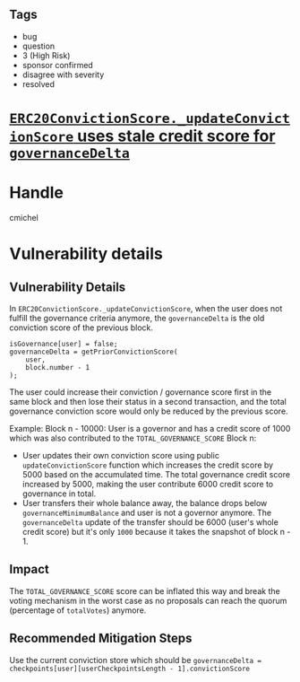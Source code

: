## Tags

- bug
- question
- 3 (High Risk)
- sponsor confirmed
- disagree with severity
- resolved

# [`ERC20ConvictionScore._updateConvictionScore` uses stale credit score for `governanceDelta`](https://github.com/code-423n4/2021-05-fairside-findings/issues/41) 

# Handle

cmichel


# Vulnerability details

## Vulnerability Details
In `ERC20ConvictionScore._updateConvictionScore`, when the user does not fulfill the governance criteria anymore, the `governanceDelta` is the old conviction score of the previous block.

```solidity
isGovernance[user] = false;
governanceDelta = getPriorConvictionScore(
    user,
    block.number - 1
);
```

The user could increase their conviction / governance score first in the same block and then lose their status in a second transaction, and the total governance conviction score would only be reduced by the previous score.

Example:
Block n - 10000: User is a governor and has a credit score of 1000 which was also contributed to the `TOTAL_GOVERNANCE_SCORE`
Block n:
- User updates their own conviction score using public `updateConvictionScore` function which increases the credit score by 5000 based on the accumulated time. The total governance credit score increased by 5000, making the user contribute 6000 credit score to governance in total.
- User transfers their whole balance away, the balance drops below `governanceMinimumBalance` and user is not a governor anymore. The `governanceDelta` update of the transfer should be 6000 (user's whole credit score) but it's only `1000` because it takes the snapshot of block n - 1.

## Impact
The `TOTAL_GOVERNANCE_SCORE` score can be inflated this way and break the voting mechanism in the worst case as no proposals can reach the quorum (percentage of `totalVotes`) anymore.

## Recommended Mitigation Steps
Use the current conviction store which should be `governanceDelta = checkpoints[user][userCheckpointsLength - 1].convictionScore`


